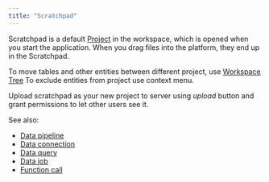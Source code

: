 ```yaml
---
title: "Scratchpad"
---
```


Scratchpad is a default [Project](project.md) in the workspace, which is opened when you start the application. When you
drag files into the platform, they end up in the Scratchpad.

To move tables and other entities between different project, use [Workspace Tree](workspace.md)
To exclude entities from project use context menu.

Upload scratchpad as your new project to server using _upload_ button and grant permissions to let other users see it.

See also:

* [Data pipeline](../access/data-pipeline.md)
* [Data connection](../access/data-connection.md)
* [Data query](../access/data-query.md)
* [Data job](../access/data-job.md)
* [Function call](functions/function-call.md)
